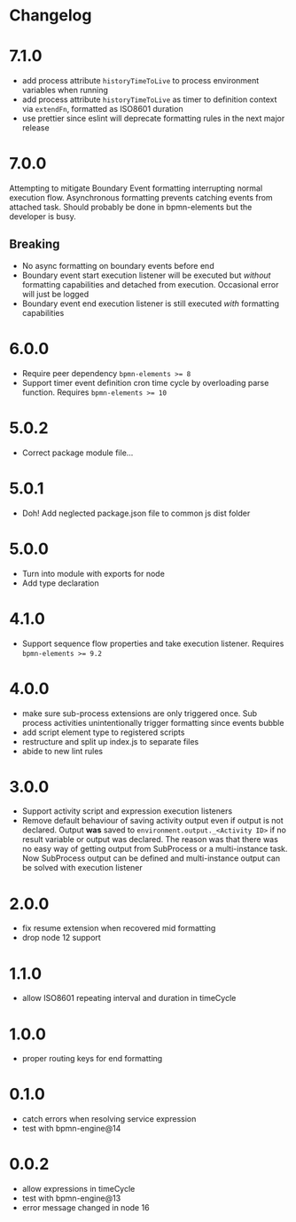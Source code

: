 # Changelog

# 7.1.0

- add process attribute `historyTimeToLive` to process environment variables when running
- add process attribute `historyTimeToLive` as timer to definition context via `extendFn`, formatted as ISO8601 duration
- use prettier since eslint will deprecate formatting rules in the next major release

# 7.0.0

Attempting to mitigate Boundary Event formatting interrupting normal execution flow. Asynchronous formatting prevents catching events from attached task. Should probably be done in bpmn-elements but the developer is busy.

## Breaking

- No async formatting on boundary events before end
- Boundary event start execution listener will be executed but _without_ formatting capabilities and detached from execution. Occasional error will just be logged
- Boundary event end execution listener is still executed _with_ formatting capabilities

# 6.0.0

- Require peer dependency `bpmn-elements >= 8`
- Support timer event definition cron time cycle by overloading parse function. Requires `bpmn-elements >= 10`

# 5.0.2

- Correct package module file...

# 5.0.1

- Doh! Add neglected package.json file to common js dist folder

# 5.0.0

- Turn into module with exports for node
- Add type declaration

# 4.1.0

- Support sequence flow properties and take execution listener. Requires `bpmn-elements >= 9.2`

# 4.0.0

- make sure sub-process extensions are only triggered once. Sub process activities unintentionally trigger formatting since events bubble
- add script element type to registered scripts
- restructure and split up index.js to separate files
- abide to new lint rules

# 3.0.0

- Support activity script and expression execution listeners
- Remove default behaviour of saving activity output even if output is not declared. Output **was** saved to `environment.output._<Activity ID>` if no result variable or output was declared. The reason was that there was no easy way of getting output from SubProcess or a multi-instance task. Now SubProcess output can be defined and multi-instance output can be solved with execution listener

# 2.0.0

- fix resume extension when recovered mid formatting
- drop node 12 support

# 1.1.0

- allow ISO8601 repeating interval and duration in timeCycle

# 1.0.0

- proper routing keys for end formatting

# 0.1.0

- catch errors when resolving service expression
- test with bpmn-engine@14

# 0.0.2

- allow expressions in timeCycle
- test with bpmn-engine@13
- error message changed in node 16
